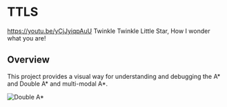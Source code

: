 # TTLS
https://youtu.be/yCjJyiqpAuU
Twinkle Twinkle Little Star, How I wonder what you are!


## Overview
This project provides a visual way for understanding and debugging the A* and Double A* and multi-modal A*.

![Double A*](example_images/double_a_star.gif?raw=true "Double A*")